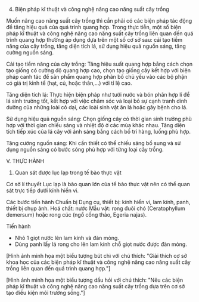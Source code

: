 4. Biện pháp kĩ thuật và công nghệ nâng cao năng suất cây trồng

Muốn nâng cao năng suất cây trồng thì cần phải có các biện pháp tác động để tăng hiệu quả của quá trình quang hợp. Trong thực tiễn, một số biện pháp kĩ thuật và công nghệ nâng cao năng suất cây trồng liên quan đến quá trình quang hợp thường áp dụng dựa trên một số cơ sở sau: cải tạo tiềm năng của cây trồng, tăng diện tích lá, sử dụng hiệu quả nguồn sáng, tăng cường nguồn sáng.

Cải tạo tiềm năng của cây trồng: Tăng hiệu suất quang hợp bằng cách chọn tạo giống có cường độ quang hợp cao, chọn tạo giống cây kết hợp với biện pháp canh tác để sản phẩm quang hợp phân bố chủ yếu vào các bộ phận có giá trị kinh tế (hạt, củ, hoặc thân,...) với tỉ lệ cao.

Tăng diện tích lá: Thực hiện biện pháp như tưới nước và bón phân hợp lí để lá sinh trưởng tốt, kết hợp với việc chăm sóc và loại bỏ sự cạnh tranh dinh dưỡng của những loài cỏ dại, các loài sinh vật ăn lá hoặc gây bệnh cho lá.

Sử dụng hiệu quả nguồn sáng: Chọn giống cây có thời gian sinh trưởng phù hợp với thời gian chiếu sáng và nhiệt độ ở các mùa khác nhau. Tăng diện tích tiếp xúc của lá cây với ánh sáng bằng cách bố trí hàng, luống phù hợp.

Tăng cường nguồn sáng: Khi cần thiết có thể chiếu sáng bổ sung và sử dụng nguồn sáng có bước sóng phù hợp với từng loại cây trồng.

V. THỰC HÀNH

1. Quan sát được lục lạp trong tế bào thực vật

Cơ sở lí thuyết
Lục lạp là bào quan lớn của tế bào thực vật nên có thể quan sát trực tiếp dưới kính hiển vi.

Các bước tiến hành
Chuẩn bị
Dụng cụ, thiết bị: kính hiển vi, lam kính, panh, thiết bị chụp ảnh.
Hoá chất: nước
Mẫu vật: rong đuôi chó (Ceratophyllum demersum) hoặc rong cúc (ngổ cống thảo, Egeria najas).

Tiến hành
- Nhỏ 1 giọt nước lên lam kính và đàn mỏng.
- Dùng panh lấy lá rong cho lên lam kính chỗ giọt nước được đàn mỏng.

[Hình ảnh minh họa một biểu tượng bút chì với chú thích: "Giải thích cơ sở khoa học của các biện pháp kĩ thuật và công nghệ nâng cao năng suất cây trồng liên quan đến quá trình quang hợp."]

[Hình ảnh minh họa một biểu tượng dấu hỏi với chú thích: "Nêu các biện pháp kĩ thuật và công nghệ nâng cao năng suất cây trồng dựa trên cơ sở tạo điều kiện môi trường sống."]